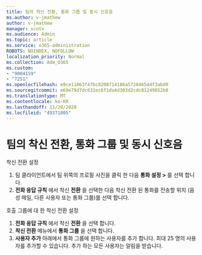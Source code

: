 ```yaml
---
title: 팀의 착신 전환, 통화 그룹 및 동시 신호음
ms.author: v-jmathew
author: v-jmathew
manager: scotv
ms.audience: Admin
ms.topic: article
ms.service: o365-administration
ROBOTS: NOINDEX, NOFOLLOW
localization_priority: Normal
ms.collection: Adm_O365
ms.custom:
- "9004159"
- "7251"
ms.openlocfilehash: e9ce11063f47bc8208714186a572846544f3abd0
ms.sourcegitcommit: e69e79d7dc632ec6f1da4d303d2cdc81249852b8
ms.translationtype: MT
ms.contentlocale: ko-KR
ms.lasthandoff: 11/20/2020
ms.locfileid: "49371805"
---
```

# <a name="call-forwarding-call-groups-and-simultaneous-ring-in-teams"></a>팀의 착신 전환, 통화 그룹 및 동시 신호음

착신 전환 설정

1. 팀 클라이언트에서 팀 위쪽의 프로필 사진을 클릭 한 다음 **통화 설정 >** 를 선택 합니다.
2. **전화 응답 규칙** 에서 착신 **전환** 을 선택한 다음 착신 전환 된 통화를 전송할 위치 (음성 메일, 다른 사용자 또는 통화 그룹)를 선택 합니다.

호출 그룹에 대 한 착신 전환 설정

1. **전화 응답 규칙** 에서 착신 **전환** 을 선택 합니다.
2. **착신 전환** 메뉴에서 **통화 그룹** 을 선택 합니다.
3. **사용자 추가** 아래에서 통화 그룹에 원하는 사용자를 추가 합니다. 최대 25 명의 사용자를 추가할 수 있습니다. 추가 하는 모든 사용자는 알림을 받습니다.
